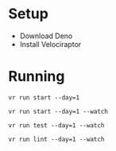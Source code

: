 # Setup

- Download Deno
- Install Velociraptor

# Running

`vr run start --day=1`

`vr run start --day=1 --watch`

`vr run test --day=1 --watch`

`vr run lint --day=1 --watch`
